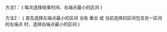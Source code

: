 方法1：
{
    每次选择结束时间、右端点最小的区间
}

方法2：
{
    首先选择左端点最小的区间
    当有 重合 或 当前选择的区间包含另一区间的左端点 时，选择右端点最小的区间
}